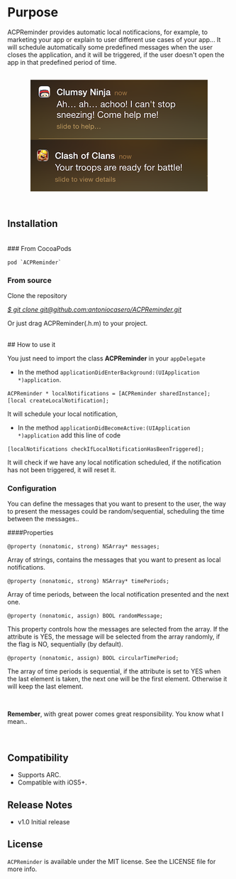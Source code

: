 # Purpose

ACPReminder provides automatic local notificacions, for example, to marketing your app or explain to user different use cases of your app... It will schedule automatically some predefined messages when the user closes the application, and it will be triggered, if the user doesn't open the app in that predefined period of time.
</br></br>
<p align="center">
<img src="image.png" width="400px" height="251px" align="center"/>
</p>
</br>

## Installation
</br>
### From CocoaPods

	pod `ACPReminder` 

### From source

Clone the repository

[*$ git clone git@github.com:antoniocasero/ACPReminder.git*]()

Or just drag ACPReminder(.h.m) to your project.

</br>
## How to use it

You just need to import the class **ACPReminder** in your `appDelegate` 

- In the method `applicationDidEnterBackground:(UIApplication *)application`. 

```
ACPReminder * localNotifications = [ACPReminder sharedInstance];
[local createLocalNotification];
```
It will schedule your local notification, 

- In the method `applicationDidBecomeActive:(UIApplication *)application`  add this line of code

```
[localNotifications checkIfLocalNotificationHasBeenTriggered];
``` 
 It will check if we have any local notification scheduled, if the notification has not been triggered, it will reset it.
 
### Configuration

You can define the messages that you want to present to the user, the way to present the messages could be random/sequential, scheduling the time between the messages..

####Properties
```
@property (nonatomic, strong) NSArray* messages;
```
Array of strings, contains the messages that you want to present as local notifications.

```
@property (nonatomic, strong) NSArray* timePeriods;
```
Array of time periods, between the local notification presented and the next one.

```
@property (nonatomic, assign) BOOL randomMessage;
```

This property controls how the messages are selected from the array. If the attribute is YES, the message will be selected from the array randomly, if the flag is NO, sequentially (by default).

```
@property (nonatomic, assign) BOOL circularTimePeriod;
```

The array of time periods is sequential, if the attribute is set to YES when the last element is taken, the next one will be the first element. Otherwise it will keep the last element.



</br>

**Remember**, with great power comes great responsibility. You know what I mean..

</br>

## Compatibility

- Supports ARC. 
- Compatible with iOS5+.

## Release Notes

- v1.0 Initial release

## License

`ACPReminder` is available under the MIT license. See the LICENSE file for more info.

